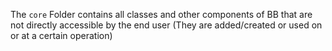 The `core` Folder contains all classes and other components of BB that are not directly accessible by the end user (They are added/created or used on or at a certain operation)
